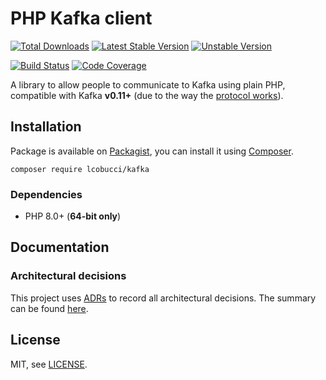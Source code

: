 # PHP Kafka client

[![Total Downloads]](https://packagist.org/packages/lcobucci/kafka)
[![Latest Stable Version]](https://packagist.org/packages/lcobucci/kafka)
[![Unstable Version]](https://packagist.org/packages/lcobucci/kafka)


[![Build Status]](https://github.com/lcobucci/kafka/actions?query=workflow%3A%22PHPUnit%20Tests%22+branch%3A0.1.x)
[![Code Coverage]](https://codecov.io/gh/lcobucci/kafka)

A library to allow people to communicate to Kafka using plain PHP, compatible with
Kafka **v0.11+** (due to the way the [protocol works](https://kafka.apache.org/protocol)).

## Installation

Package is available on [Packagist], you can install it using [Composer].

```shell
composer require lcobucci/kafka
```

### Dependencies

- PHP 8.0+ (**64-bit only**)

## Documentation

### Architectural decisions

This project uses [ADRs] to record all architectural decisions.
The summary can be found [here](docs/architecture-decisions/README.md).

## License

MIT, see [LICENSE].

[ADRs]: https://github.com/npryce/adr-tools
[Total Downloads]: https://img.shields.io/packagist/dt/lcobucci/kafka.svg?style=flat-square
[Latest Stable Version]: https://img.shields.io/packagist/v/lcobucci/kafka.svg?style=flat-square
[Unstable Version]: https://img.shields.io/packagist/vpre/lcobucci/kafka.svg?style=flat-square
[Build Status]: https://img.shields.io/github/workflow/status/lcobucci/kafka/PHPUnit%20tests/0.1.x?style=flat-square
[Code Coverage]: https://codecov.io/gh/lcobucci/kafka/branch/0.1.x/graph/badge.svg
[Packagist]: http://packagist.org/packages/lcobucci/kafka
[Composer]: http://getcomposer.org
[LICENSE]: LICENSE

